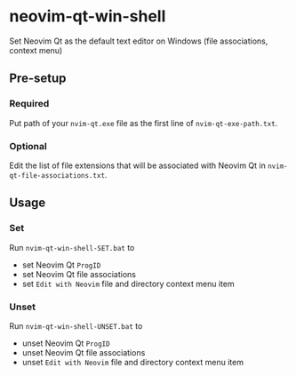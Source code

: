 # neovim-qt-win-shell
Set Neovim Qt as the default text editor on Windows (file associations, context menu)

## Pre-setup

### Required
Put path of your `nvim-qt.exe` file as the first line of `nvim-qt-exe-path.txt`.

### Optional
Edit the list of file extensions that will be associated with Neovim Qt in `nvim-qt-file-associations.txt`.

## Usage
### Set
Run `nvim-qt-win-shell-SET.bat` to
- set Neovim Qt `ProgID`
- set Neovim Qt file associations
- set `Edit with Neovim` file and directory context menu item

### Unset
Run `nvim-qt-win-shell-UNSET.bat` to
- unset Neovim Qt `ProgID`
- unset Neovim Qt file associations
- unset `Edit with Neovim` file and directory context menu item
